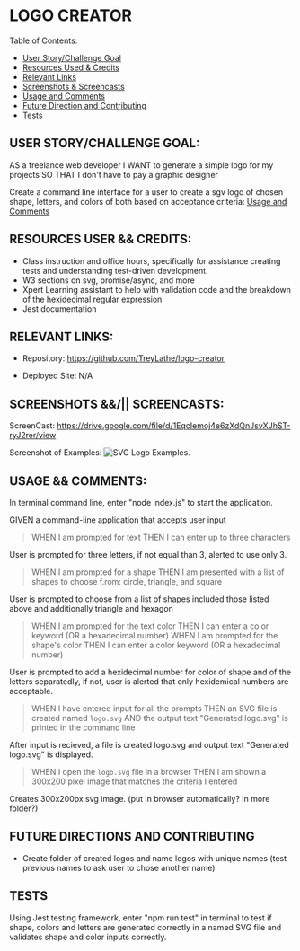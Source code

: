 # LOGO CREATOR
Table of Contents:
- [User Story/Challenge Goal](#user-storychallenge-goal)
- [Resources Used & Credits](#resources-user--credits)
- [Relevant Links](#relevant-links)
- [Screenshots & Screencasts](#screenshots--screencasts)
- [Usage and Comments](#usage--comments)
- [Future Direction and Contributing](#future-directions-and-contributing)
- [Tests](#tests)

## USER STORY/CHALLENGE GOAL:
 AS a freelance web developer
I WANT to generate a simple logo for my projects
SO THAT I don't have to pay a graphic designer

Create a command line interface for a user to create a sgv logo of chosen shape, letters, and colors of both based on acceptance criteria: [Usage and Comments](#usage--comments)

## RESOURCES USER && CREDITS:
- Class instruction and office hours, specifically for assistance creating tests and understanding test-driven development.
- W3 sections on svg, promise/async, and more
- Xpert Learning assistant to help with validation code and the breakdown of the hexidecimal regular expression
- Jest documentation


## RELEVANT LINKS:
- Repository: https://github.com/TreyLathe/logo-creator

- Deployed Site: N/A

## SCREENSHOTS &&/|| SCREENCASTS:
ScreenCast: https://drive.google.com/file/d/1EqcIemoj4e6zXdQnJsvXJhST-ryJ2rer/view

Screenshot of Examples:
![SVG Logo Examples](./examples/Screenshot%202024-01-24%20at%205.17.17 PM.png).


## USAGE && COMMENTS:

In terminal command line, enter "node index.js" to start the application.

GIVEN a command-line application that accepts user input

> WHEN I am prompted for text
THEN I can enter up to three characters

User is prompted for three letters, if not equal than 3, alerted to use only 3. 

>WHEN I am prompted for a shape
THEN I am presented with a list of shapes to choose f.rom: circle, triangle, and square

User is prompted to choose from a list of shapes included those listed above and additionally triangle and hexagon

> WHEN I am prompted for the text color
THEN I can enter a color keyword (OR a hexadecimal number)
> WHEN I am prompted for the shape's color
THEN I can enter a color keyword (OR a hexadecimal number)

User is prompted to add a hexidecimal number for color of shape and of the letters separatedly, if not, user is alerted that only hexidemical numbers are acceptable.  


>WHEN I have entered input for all the prompts
THEN an SVG file is created named `logo.svg`
AND the output text "Generated logo.svg" is printed in the command line

After input is recieved, a file is created logo.svg and output text "Generated logo.svg" is displayed. 

>WHEN I open the `logo.svg` file in a browser
THEN I am shown a 300x200 pixel image that matches the criteria I entered

Creates 300x200px svg image. (put in browser automatically? In more folder?)

## FUTURE DIRECTIONS AND CONTRIBUTING

- Create folder of created logos and name logos with unique names (test previous names to ask user to chose another name)

## TESTS

Using Jest testing framework, enter "npm run test" in terminal to test if shape, colors and letters are generated correctly in a named SVG file and validates shape and color inputs correctly. 